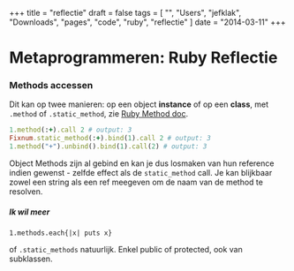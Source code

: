 +++
title = "reflectie"
draft = false
tags = [
    "",
    "Users",
    "jefklak",
    "Downloads",
    "pages",
    "code",
    "ruby",
    "reflectie"
]
date = "2014-03-11"
+++
# Metaprogrammeren: Ruby Reflectie 

### Methods accessen 

Dit kan op twee manieren: op een object **instance** of op een **class**, met `.method` of `.static_method`, zie [Ruby Method doc](http://www.ruby-doc.org/core-2.1.1/Method.html).

```ruby
1.method(:+).call 2 # output: 3
Fixnum.static_method(:+).bind(1).call 2 # output: 3
1.method("+").unbind().bind(1).call(2) # output: 3
```

Object Methods zijn al gebind en kan je dus losmaken van hun reference indien gewenst - zelfde effect als de `static_method` call. Je kan blijkbaar zowel een string als een ref meegeven om de naam van de method te resolven.

##### Ik wil meer 

`1.methods.each{|x| puts x}`

of `.static_methods` natuurlijk. Enkel public of protected, ook van subklassen.